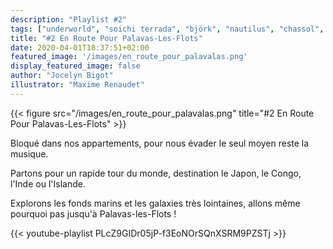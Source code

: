 ```yaml
---
description: "Playlist #2"
tags: ["underworld", "soichi terrada", "björk", "nautilus", "chassol", "ait meslayene", "tabu ley rochereau", "cesar mariano & cia.", "diverso", "meco", "playlist"]
title: "#2 En Route Pour Palavas-Les-Flots"
date: 2020-04-01T18:37:51+02:00
featured_image: '/images/en_route_pour_palavalas.png'
display_featured_image: false
author: "Jocelyn Bigot" 
illustrator: "Maxime Renaudet"
---
```


{{< figure src="/images/en_route_pour_palavalas.png" title="#2 En Route Pour Palavas-Les-Flots" >}}

Bloqué dans nos appartements, pour nous évader le seul moyen reste la musique. 

Partons pour un rapide tour du monde, destination le Japon, le Congo, l'Inde ou l'Islande. 

Explorons les fonds marins et les galaxies très lointaines, allons même pourquoi pas jusqu'à Palavas-les-Flots !

{{< youtube-playlist PLcZ9GIDr05jP-f3EoNOrSQnXSRM9PZSTj >}}